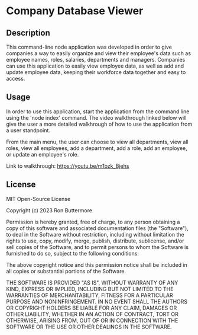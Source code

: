# Company Database Viewer

## Description
This command-line node application was developed in order to give companies a way to easily organize and view their employee's data such as employee names, roles, salaries, departments and managers. Companies can use this application to easily view employee data, as well as add and update employee data, keeping their workforce data together and easy to access.

## Usage
In order to use this application, start the application from the command line using the 'node index' command.  The video walkthrough linked below will give the user a more detailed walkhrough of how to use the application from a user standpoint.

From the main menu, the user can choose to view all departments, view all roles, view all employees, add a department, add a role, add an employee, or update an employee's role.

Link to walkthrough: https://youtu.be/m1bzk_Bjehs

## License
MIT Open-Source License

Copyright (c) 2023 Ron Buttermore

Permission is hereby granted, free of charge, to any person obtaining a copy of this software and associated documentation files (the "Software"), to deal in the Software without restriction, including without limitation the rights to use, copy, modify, merge, publish, distribute, sublicense, and/or sell copies of the Software, and to permit persons to whom the Software is furnished to do so, subject to the following conditions:

The above copyright notice and this permission notice shall be included in all copies or substantial portions of the Software.

THE SOFTWARE IS PROVIDED "AS IS", WITHOUT WARRANTY OF ANY KIND, EXPRESS OR IMPLIED, INCLUDING BUT NOT LIMITED TO THE WARRANTIES OF MERCHANTABILITY, FITNESS FOR A PARTICULAR PURPOSE AND NONINFRINGEMENT. IN NO EVENT SHALL THE AUTHORS OR COPYRIGHT HOLDERS BE LIABLE FOR ANY CLAIM, DAMAGES OR OTHER LIABILITY, WHETHER IN AN ACTION OF CONTRACT, TORT OR OTHERWISE, ARISING FROM, OUT OF OR IN CONNECTION WITH THE SOFTWARE OR THE USE OR OTHER DEALINGS IN THE SOFTWARE.
